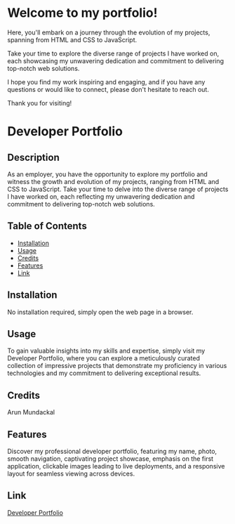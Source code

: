 # Welcome to my portfolio!

Here, you'll embark on a journey through the evolution of my projects, spanning from HTML and CSS to JavaScript. 

Take your time to explore the diverse range of projects I have worked on, each showcasing my unwavering dedication and commitment to delivering top-notch web solutions.

I hope you find my work inspiring and engaging, and if you have any questions or would like to connect, please don't hesitate to reach out.

Thank you for visiting!

# Developer Portfolio

## Description

As an employer, you have the opportunity to explore my portfolio and witness the growth and evolution of my projects, ranging from HTML and CSS to JavaScript. Take your time to delve into the diverse range of projects I have worked on, each reflecting my unwavering dedication and commitment to delivering top-notch web solutions.

## Table of Contents

- [Installation](#installation)
- [Usage](#usage)
- [Credits](#credits)
- [Features](#features)
- [Link](#link)

## Installation

No installation required, simply open the web page in a browser.

## Usage

To gain valuable insights into my skills and expertise, simply visit my Developer Portfolio, where you can explore a meticulously curated collection of impressive projects that demonstrate my proficiency in various technologies and my commitment to delivering exceptional results.

## Credits

Arun Mundackal

## Features

Discover my professional developer portfolio, featuring my name, photo, smooth navigation, captivating project showcase, emphasis on the first application, clickable images leading to live deployments, and a responsive layout for seamless viewing across devices.

## Link
[Developer Portfolio](https://genjutsyou.github.io/Portfolio-Arun/)
